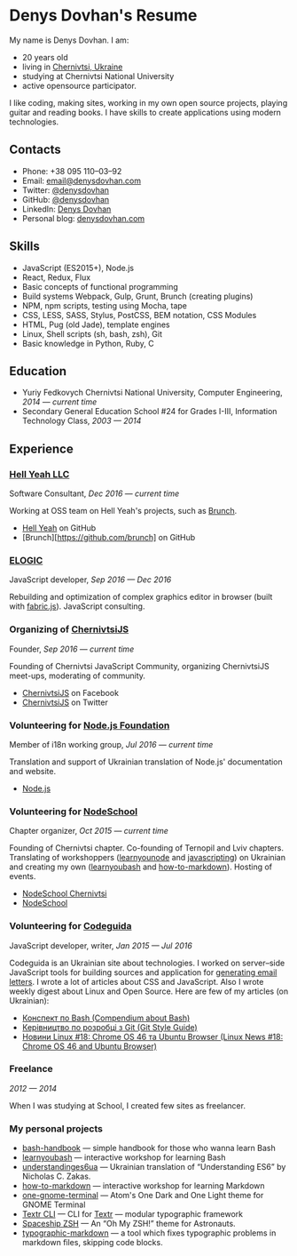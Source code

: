 # Denys Dovhan's Resume

My name is Denys Dovhan. I am:

* 20 years old
* living in [Chernivtsi, Ukraine](https://goo.gl/maps/Ra74V1Dyqbp)
* studying at Chernivtsi National University
* active opensource participator.

I like coding, making sites, working in my own open source projects, playing guitar and reading books. I have skills to create applications using modern technologies.

## Contacts

* Phone: +38 095 110–03–92
* Email: [email@denysdovhan.com](mailto:email@denysdovhan.com)
* Twitter: [@denysdovhan](https://twitter.com/denysdovhan)
* GitHub: [@denysdovhan](https://github.com/denysdovhan)
* LinkedIn: [Denys Dovhan](https://linkedin.com/in/denysdovhan)
* Personal blog: [denysdovhan.com](http://denysdovhan.com)

## Skills

* JavaScript (ES2015+), Node.js
* React, Redux, Flux
* Basic concepts of functional programming
* Build systems Webpack, Gulp, Grunt, Brunch (creating plugins)
* NPM, npm scripts, testing using Mocha, tape
* CSS, LESS, SASS, Stylus, PostCSS, BEM notation, CSS Modules
* HTML, Pug (old Jade), template engines
* Linux, Shell scripts (sh, bash, zsh), Git
* Basic knowledge in Python, Ruby, C

## Education

* Yuriy Fedkovych Chernivtsi National University, Computer Engineering, _2014 — current time_
* Secondary General Education School #24 for Grades I-III, Information Technology Class, _2003 — 2014_

## Experience

### [Hell Yeah LLC][hellyeahllc]

Software Consultant, _Dec 2016 — current time_

Working at OSS team on Hell Yeah's projects, such as [Brunch].

* [Hell Yeah](https://github.com/hellyeahllc) on GitHub
* [Brunch][https://github.com/brunch] on GitHub

### [ELOGIC]

JavaScript developer, _Sep 2016 — Dec 2016_

Rebuilding and optimization of complex graphics editor in browser (built with [fabric.js][fabricjs]). JavaScript consulting.

### Organizing of [ChernivtsiJS][chernivtsijs]

Founder, _Sep 2016 — current time_

Founding of Chernivtsi JavaScript Community, organizing ChernivtsiJS meet-ups, moderating of community.

* [ChernivtsiJS](https://www.facebook.com/chernivtsijs) on Facebook
* [ChernivtsiJS](https://twitter.com/chernivtsijs) on Twitter 

### Volunteering for [Node.js Foundation][nodejs]

Member of i18n working group, _Jul 2016 — current time_

Translation and support of Ukrainian translation of Node.js' documentation and website.

* [Node.js](https://nodejs.org/uk/)

### Volunteering for [NodeSchool][nodeschool]

Chapter organizer, _Oct 2015 — current time_

Founding of Chernivtsi chapter. Co-founding of Ternopil and Lviv chapters. Translating of workshoppers ([learnyounode] and [javascripting]) on Ukrainian and creating my own ([learnyoubash] and [how-to-markdown]). Hosting of events.

* [NodeSchool Chernivtsi](http://nodeschool.io/chernivtsi)
* [NodeSchool](http://nodeschool.io/)

### Volunteering for [Codeguida][codeguida]

JavaScript developer, writer, _Jan 2015 — Jul 2016_

Codeguida is an Ukrainian site about technologies. I worked on server–side JavaScript tools for building sources and application for [generating email letters][email-generator]. I wrote a lot of articles about CSS and JavaScript. Also I wrote weekly digest about Linux and Open Source. Here are few of my articles (on Ukrainian):

* [Конспект по Bash (Compendium about Bash)](http://codeguida.com/post/270/)
* [Керівництво по розробці з Git (Git Style Guide)](http://codeguida.com/post/277/)
* [Новини Linux #18: Chrome OS 46 та Ubuntu Browser (Linux News #18: Chrome OS 46 and Ubuntu Browser)](http://codeguida.com/post/379/)

### Freelance

_2012 — 2014_

When I was studying at School, I created few sites as freelancer.

### My personal projects

* [bash-handbook] — simple handbook for those who wanna learn Bash
* [learnyoubash] — interactive workshop for learning Bash
* [understandinges6ua] — Ukrainian translation of “Understanding ES6” by  Nicholas C. Zakas.
* [how-to-markdown] — interactive workshop for learning Markdown
* [one-gnome-terminal] — Atom's One Dark and One Light theme for GNOME Terminal
* [Textr CLI][textr-cli] — CLI for [Textr][textr] — modular typographic framework
* [Spaceship ZSH][spaceship] — An “Oh My ZSH!” theme for Astronauts.
* [typographic-markdown] — a tool which fixes typographic problems in markdown files, skipping code blocks.

<!-- Links -->

[hellyeahllc]: http://hellyeah.is/
[brunch]: https://brunch.io

[elogic]: https://elogic.co/
[fabricjs]: http://fabricjs.com/

[chernivtsijs]: http://chernivtsi.js.org

[nodejs]: https://nodejs.org/

[nodeschool]: http://nodeschool.io/

[codeguida]: http://codeguida.com/
[email-generator]: https://github.com/codeguida/email-generator

[learnyounode]: https://github.com/workshopper/learnyounode
[javascripting]: https://github.com/sethvincent/javascripting
[learnyoubash]: https://github.com/denysdovhan/learnyoubash

[bash-handbook]: https://github.com/denysdovhan/bash-handbook
[understandinges6ua]: http://understandinges6.denysdovhan.com/
[how-to-markdown]: https://github.com/denysdovhan/how-to-markdown
[one-gnome-terminal]: https://github.com/denysdovhan/one-gnome-terminal
[textr]: https://github.com/A/textr
[textr-cli]: https://github.com/denysdovhan/textr-cli
[spaceship]: https://github.com/denysdovhan/spaceship-zsh-theme
[typographic-markdown]: https://github.com/denysdovhan/typographic-markdown

